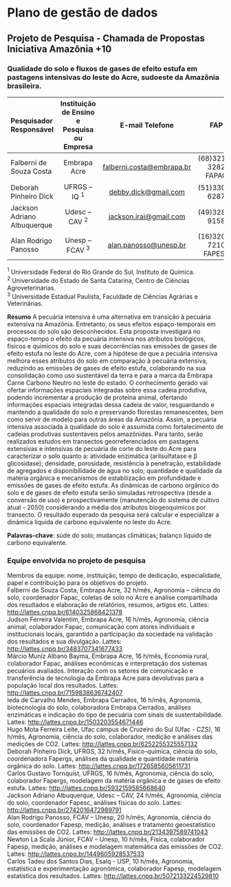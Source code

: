 
<!-- README.md is generated from README.Rmd. Please edit that file -->

# Plano de gestão de dados

## Projeto de Pesquisa - Chamada de Propostas Iniciativa Amazônia +10

### Qualidade do solo e fluxos de gases de efeito estufa em pastagens intensivas do leste do Acre, sudoeste da Amazônia brasileira.

| Pesquisador Responsável     | Instituição de Ensino e Pesquisa ou Empresa |       E-mail Telefone       |         FAP          |
|:----------------------------|:-------------------------------------------:|:---------------------------:|:--------------------:|
| Falberni de Souza Costa     |                Embrapa Acre                 | <falberni.costa@embrapa.br> | (68)3212-3282 FAPAC  |
| Deborah Pinheiro Dick       |           UFRGS – IQ <sup>1</sup>           |   <debby.dick@gmail.com>    |    (51)3308-6287     |
| Jackson Adriano Albuquerque |          Udesc – CAV <sup>2</sup>           |  <jackson.irai@gmail.com>   |    (49)3289-9158     |
| Alan Rodrigo Panosso        |          Unesp – FCAV <sup>3</sup>          |   <alan.panosso@unesp.br>   | (16)3209-7210 FAPESP |

<sup>1</sup> Universidade Federal do Rio Grande do Sul, Instituto de
Química.  
<sup>2</sup> Universidade do Estado de Santa Catarina, Centro de
Ciências Agroveterinárias.  
<sup>3</sup> Universidade Estadual Paulista, Faculdade de Ciências
Agrárias e Veterinárias.

**Resumo** A pecuária intensiva é uma alternativa em transição à
pecuária extensiva na Amazônia. Entretanto, os seus efeitos
espaço-temporais em processos do solo são desconhecidos. Esta proposta
investigará no espaço-tempo o efeito da pecuária intensiva nos atributos
biológicos, físicos e químicos do solo e suas decorrências nas emissões
de gases de efeito estufa no leste do Acre, com a hipótese de que a
pecuária intensiva melhora esses atributos do solo em comparação à
pecuária extensiva, reduzindo as emissões de gases de efeito estufa,
colaborando na sua consolidação como uso sustentável da terra e para a
marca da Embrapa Carne Carbono Neutro no leste do estado. O conhecimento
gerado vai ofertar informações espaciais integradas sobre essa cadeia
produtiva, podendo incrementar a produção de proteína animal, ofertando
informações espaciais integradas dessa cadeia de valor, resguardando e
mantendo a qualidade do solo e preservando florestas remanescentes, bem
como servir de modelo para outras áreas da Amazônia. Assim, a pecuária
intensiva associada à qualidade do solo é assumida como fortalecimento
de cadeias produtivas sustentáveis pelos amazônidas. Para tanto, serão
realizados estudos em transectos georreferenciados em pastagens
extensivas e intensivas de pecuária de corte do leste do Acre para
caracterizar o solo quanto a: atividade enzimática (arilsulfatase e β
glicosidase); densidade, porosidade, resistência à penetração,
estabilidade de agregados e disponibilidade de água no solo; quantidade
e qualidade da matéria orgânica e mecanismos de estabilização em
profundidade e emissões de gases de efeito estufa. As dinâmicas de
carbono orgânico do solo e de gases de efeito estufa serão simuladas
retrospectiva (desde a conversão de uso) e prospectivamente (manutenção
do sistema de cultivo atual - 2050) considerando a média dos atributos
biogeoquimicos por transecto. O resultado esperado da pesquisa será
calcular e especializar a dinâmica líquida de carbono equivalente no
leste do Acre.

**Palavras-chave**: súde do solo; mudanças climáticas; balanço líquido
de carbono equivalente.

### Equipe envolvida no projeto de pesquisa

Membros da equipe: nome, instituição, tempo de dedicação, especialidade,
papel e contribuição para os objetivos do projeto.  
Falberni de Souza Costa, Embrapa Acre, 32 h/mês, Agronomia – ciência do
solo, coordenador Fapac, coletas de solo no Acre e análise compartilhada
dos resultados e elaboração de relatórios, resumos, artigos etc. Lattes:
<http://lattes.cnpq.br/6140325868421378>  
Judson Ferreira Valentim, Embrapa Acre, 16 h/mês, Agronomia, ciência
animal, colaborador Fapac, comunicação com atores individuais e
institucionais locais, garantido a participação da sociedade na
validação dos resultados e sua divulgação. Lattes:
<http://lattes.cnpq.br/3483707341677433>  
Márcio Muniz Albano Bayma, Embrapa Acre, 16 h/mês, Economia rural,
colaborador Fapac, análises econômicas e interpretação dos sistemas
pecuários avaliados. Interação com os setores de comunicação e
transferência de tecnologia da Embrapa Acre para devolutivas para a
população local dos resultados. Lattes:
<http://lattes.cnpq.br/7159838636742407>  
Ieda de Carvalho Mendes, Embrapa Cerrados, 16 h/mês, Agronomia,
biotecnologia do solo, colaboradora Embrapa Cerrados, análises
enzimáticas e indicação do tipo de pecuária com sinais de
sustentabilidade. Lattes: <http://lattes.cnpq.br/1503203554671446>  
Hugo Mota Ferreira Leite, Ufac campus de Cruzeiro do Sul (Ufac - CZS),
16 h/mês, Agronomia, ciência do solo, colaborador, medição e análises
das medições de CO2. Lattes: <http://lattes.cnpq.br/6252255325557132>  
Deborah Pinheiro Dick, UFRGS, 32 h/mês, Físico-química, ciência do solo,
coordenadora Fapergs, análises da qualidade e quantidade matéria
orgânica do solo. Lattes: <http://lattes.cnpq.br/1726585605611731>  
Carlos Gustavo Tornquist, UFRGS, 16 h/mês, Agronomia, ciência do solo,
colaborador Fapergs, modelagem da matéria orgânica e de gases de efeito
estufa. Lattes: <http://lattes.cnpq.br/5932159585668640>  
Jackson Adriano Albuquerque, Udesc – CAV, 24 h/mês, Agronomia, ciência
do solo, coordenador Fapesc, análises físicas do solo. Lattes:
<http://lattes.cnpq.br/2742016472989791>  
Alan Rodrigo Panosso, FCAV – Unesp, 20 h/mês, Agronomia, ciência do
solo, coordenador Fapesp, medição, análises e tratamento geoestatístico
das emissões de CO2. Lattes: <http://lattes.cnpq.br/2134397589741043>  
Newton La Scala Júnior, FCAV – Unesp, 10 h/mês, Física, colaborador
Fapesp, medição, análises e modelagem matemática das emissões de CO2.
Lattes: <http://lattes.cnpq.br/1449605928537533>  
Carlos Tadeu dos Santos Dias, Esalq - USP, 10 h/mês, Agronomia,
estatística e experimentação agronômica, colaborador Fapesp, modelagem
estatística dos resultados. Lattes:
<http://lattes.cnpq.br/5072133224529810>

